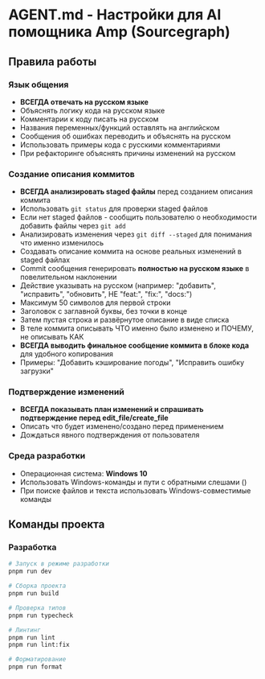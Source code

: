 # AGENT.md - Настройки для AI помощника Amp (Sourcegraph)

## Правила работы

### Язык общения

- **ВСЕГДА отвечать на русском языке**
- Объяснять логику кода на русском языке
- Комментарии к коду писать на русском
- Названия переменных/функций оставлять на английском
- Сообщения об ошибках переводить и объяснять на русском
- Использовать примеры кода с русскими комментариями
- При рефакторинге объяснять причины изменений на русском

### Создание описания коммитов

- **ВСЕГДА анализировать staged файлы** перед созданием описания коммита
- Использовать `git status` для проверки staged файлов
- Если нет staged файлов - сообщить пользователю о необходимости добавить файлы через `git add`
- Анализировать изменения через `git diff --staged` для понимания что именно изменилось
- Создавать описание коммита на основе реальных изменений в staged файлах
- Commit сообщения генерировать **полностью на русском языке** в повелительном наклонении
- Действие указывать на русском (например: "добавить", "исправить", "обновить", НЕ "feat:", "fix:", "docs:")
- Максимум 50 символов для первой строки
- Заголовок с заглавной буквы, без точки в конце
- Затем пустая строка и развёрнутое описание в виде списка
- В теле коммита описывать ЧТО именно было изменено и ПОЧЕМУ, не описывать КАК
- **ВСЕГДА выводить финальное сообщение коммита в блоке кода** для удобного копирования
- Примеры: "Добавить кэширование погоды", "Исправить ошибку загрузки"

### Подтверждение изменений

- **ВСЕГДА показывать план изменений и спрашивать подтверждение перед edit_file/create_file**
- Описать что будет изменено/создано перед применением
- Дождаться явного подтверждения от пользователя

### Среда разработки

- Операционная система: **Windows 10**
- Использовать Windows-команды и пути с обратными слешами (\)
- При поиске файлов и текста использовать Windows-совместимые команды

## Команды проекта

### Разработка

```bash
# Запуск в режиме разработки
pnpm run dev

# Сборка проекта
pnpm run build

# Проверка типов
pnpm run typecheck

# Линтинг
pnpm run lint
pnpm run lint:fix

# Форматирование
pnpm run format
```
